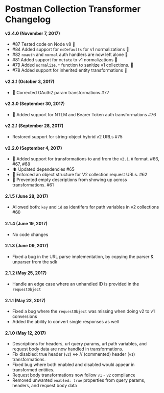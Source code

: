 # Postman Collection Transformer Changelog

#### v2.4.0 (November 7, 2017)
* #87 Tested code on Node v8 :tada:
* #84 Added support for `noDefaults` for v1 normalizations :tada:
* #82 `noauth` and `normal` auth handlers are now left alone :bug:
* #81 Added support for `mutate` to v1 normalizations :tada:
* #79 Added `normalize.*` function to sanitize v1 collections. :tada:
* #78 Added support for inherited entity transformations :tada:

#### v2.3.1 (October 3, 2017)
* :bug: Corrected OAuth2 param transformations #77

#### v2.3.0 (September 30, 2017)
* :tada: Added support for NTLM and Bearer Token auth transformations #76

#### v2.2.1 (September 28, 2017)
* Restored support for string-object hybrid v2 URLs #75

#### v2.2.0 (September 4, 2017)
* :tada: Added support for transformations to and from the `v2.1.0` format. #66, #67, #68
* :arrow_up: Updated dependencies #65
* :bug: Enforced an object structure for V2 collection request URLs. #62
* :bug: Prevented empty descriptions from showing up across transformations. #61

#### 2.1.5 (June 28, 2017)
* Allowed both: `key` and `id` as identifers for path variables in v2 collections #60

#### 2.1.4 (June 19, 2017)
* No code changes

#### 2.1.3 (June 09, 2017)
* Fixed a bug in the URL parse implementation, by copying the parser & unparser from the sdk

#### 2.1.2 (May 25, 2017)
* Handle an edge case where an unhandled ID is provided in the `requestObject`

#### 2.1.1 (May 22, 2017)
* Fixed a bug where the `requestObject` was missing when doing v2 to v1 conversions
* Added the ability to convert single responses as well

#### 2.1.0 (May 12, 2017)
* Descriptions for headers, url query params, url path variables, and request body data are now handled in transformations.
* Fix disabled: true header (`v2`) <-> // (commented) header (`v1`) transformations.
* Fixed bug where both enabled and disabled would appear in transformed entities.
* Request body transformations now follow `v1` - `v2` compliance
* Removed unwanted `enabled: true` properties from query params, headers, and request body data
